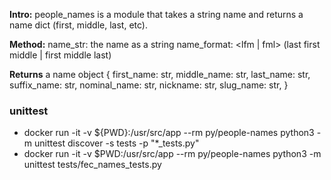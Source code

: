 **Intro:**
people_names is a module that takes a string name and returns a name dict (first, middle, last, etc).

**Method:**
  name_str: the name as a string
  name_format: <lfm | fml>  (last first middle | first middle last)

**Returns**
  a name object
    {
      first_name: str,
      middle_name: str,
      last_name: str,
      suffix_name: str,
      nominal_name: str,
      nickname: str,
      slug_name: str,
    }

### unittest
* docker run -it -v ${PWD}:/usr/src/app --rm py/people-names python3 -m unittest discover -s tests -p "*_tests.py"
* docker run -it -v $PWD:/usr/src/app --rm py/people-names python3 -m unittest tests/fec_names_tests.py
